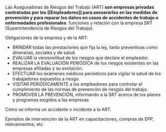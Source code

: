 Las Aseguradoras de Riesgos del Trabajo (ART) **son empresas privadas contratadas por los [[Empleadores]] para asesorarlos en las medidas de prevención y para reparar
los daños en casos de accidentes de trabajo o enfermedades profesionales**.
funciones y relación con la empresa SRT (Superintendencia de Riesgos del Trabajo).

Obligaciones de la empresa y de la ART:
* BRINDAR todas las prestaciones que fija la ley, tanto preventivas como dinerarias, sociales y de salud.
* EVALUAR la verosimilitud de los riesgos que declare el empleador.
* REALIZAR LA EVALUACIÓN PERIÓDICA de los riesgos existentes en las empresas afiliadas y su evolución.
* EFECTUAR los exámenes médicos periódicos para vigilar la salud de los trabajadores expuestos a riesgo.
* VISITAR PERIÓDICAMENTE a los empleadores para controlar el cumplimiento de las normas de prevención de riesgos del trabajo.
* PROMOVER LA PREVENCIÓN, informando a la SRT acerca de los planes y programas exigidos a las empresas

Cómo se informa un accidente o incidente a la ART.
    

    
Ejemplos de intervención de la ART en capacitaciones, compras de EPP, relevamientos, etc.